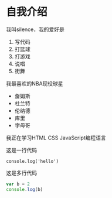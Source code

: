 # 自我介绍

我叫silence，我的爱好是

1. 写代码
2. 打篮球
3. 打游戏
4. 说唱
5. 街舞

我最喜欢的NBA现役球星

* 詹姆斯
* 杜兰特
* 伦纳德
* 库里
* 字母哥


我正在学习HTML CSS JavaScript编程语言


这是一行代码

`console.log('hello')`


这是多行代码
```javascript
var b = 2
console.log(b)
```
